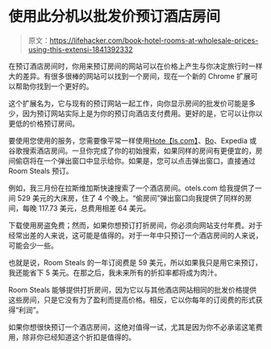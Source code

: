 # 使用此分机以批发价预订酒店房间

> 原文：<https://lifehacker.com/book-hotel-rooms-at-wholesale-prices-using-this-extensi-1841392332>

在预订酒店房间时，你用来预订房间的网站可以在价格上产生与你决定旅行时一样大的差异。有很多很棒的网站可以找到一个房间，现在一个新的 Chrome 扩展可以帮助你找到一个更好的。



这个扩展名为，它与现有的预订网站一起工作，向你显示房间的批发价可能是多少，因为预订网站实际上是为你的预订向酒店支付费用。更好的是，它可以让你以更低的价格预订房间。

要使用您使用的服务，您需要像平常一样使用[Hote【ls.com】](http://hotels.com)、[Bo](http://booking.com)、Expedia 或谷歌搜索酒店房间。一旦你完成了你的初始搜索，如果同样的房间有更便宜的，房间偷窃将在一个弹出窗口中显示给你。如果是，您可以点击弹出窗口，直接通过 Room Steals 预订。

例如，我三月份在拉斯维加斯快速搜索了一个酒店房间。otels.com 给我提供了一间 529 美元的大床房，住了 4 个晚上。“偷房间”弹出窗口向我提供了同样的房间，每晚 117.73 美元，总费用相差 64 美元。

下载使用房盗免费；然而，如果你想预订打折房间，你必须向网站支付年费。对于经常出差的人来说，这可能是值得的。对于一年中只预订一个酒店房间的人来说，可能会少一些。

也就是说，Room Steals 的一年订阅费是 59 美元，所以如果我只是用它来预订，我还能省下 5 美元。在那之后，我未来所有的折扣率都将成为肉汁。

Room Steals 能够提供打折房间，因为它以与其他酒店网站相同的批发价格提供这些房间，只是它没有为了盈利而提高价格。相反，它以你每年的订阅费的形式获得“利润”。

如果你想很快预订一个酒店房间，这绝对值得一试，尤其是因为你不必承诺这笔费用，除非你已经知道这个折扣是值得的。